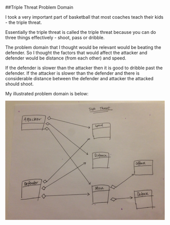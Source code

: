 ##Triple Threat Problem Domain

I took a very important part of basketball that most coaches teach their kids - the triple threat.

Essentially the triple threat is called the triple threat because you can do three things effectively - shoot, pass or dribble.

The problem domain that I thought would be relevant would be beating the defender. So I thought the factors that would affect the attacker and defender would be distance (from each other) and speed.

If the defender is slower than the attacker then it is good to dribble past the defender. If the attacker is slower than the defender and there is considerable distance between the defender and attacker the attacked should shoot.

My illustrated problem domain is below:

![](https://github.com/callumsong/tripleThreatProbDom/blob/master/Triple-Threat.JPG)